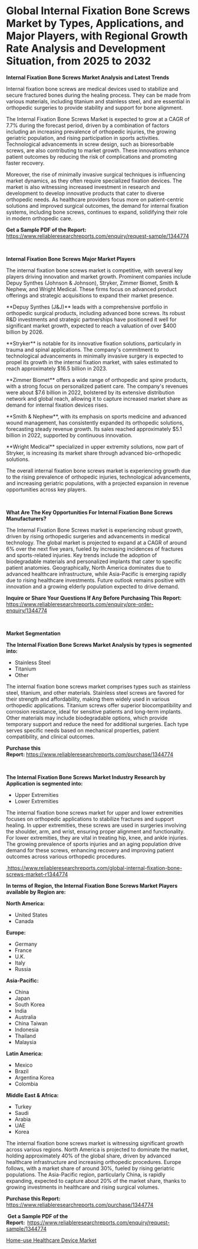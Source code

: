 <p><h1>Global Internal Fixation Bone Screws Market by Types, Applications, and Major Players, with Regional Growth Rate Analysis and Development Situation, from 2025 to 2032</h1></p><p><strong>Internal Fixation Bone Screws Market Analysis and Latest Trends</strong></p>
<p><p>Internal fixation bone screws are medical devices used to stabilize and secure fractured bones during the healing process. They can be made from various materials, including titanium and stainless steel, and are essential in orthopedic surgeries to provide stability and support for bone alignment.</p><p>The Internal Fixation Bone Screws Market is expected to grow at a CAGR of 7.7% during the forecast period, driven by a combination of factors including an increasing prevalence of orthopedic injuries, the growing geriatric population, and rising participation in sports activities. Technological advancements in screw design, such as bioresorbable screws, are also contributing to market growth. These innovations enhance patient outcomes by reducing the risk of complications and promoting faster recovery.</p><p>Moreover, the rise of minimally invasive surgical techniques is influencing market dynamics, as they often require specialized fixation devices. The market is also witnessing increased investment in research and development to develop innovative products that cater to diverse orthopedic needs. As healthcare providers focus more on patient-centric solutions and improved surgical outcomes, the demand for internal fixation systems, including bone screws, continues to expand, solidifying their role in modern orthopedic care.</p></p>
<p><strong>Get a Sample PDF of the Report:&nbsp;</strong> <a href="https://www.reliableresearchreports.com/enquiry/request-sample/1344774?utm_campaign=3013&utm_medium=2&utm_source=Github&utm_content=ia&utm_term=04032025&utm_id=internal-fixation-bone-screws">https://www.reliableresearchreports.com/enquiry/request-sample/1344774</a></p>
<p>&nbsp;</p>
<p><strong>Internal Fixation Bone Screws Major Market Players</strong></p>
<p><p>The internal fixation bone screws market is competitive, with several key players driving innovation and market growth. Prominent companies include Depuy Synthes (Johnson & Johnson), Stryker, Zimmer Biomet, Smith & Nephew, and Wright Medical. These firms focus on advanced product offerings and strategic acquisitions to expand their market presence.</p><p>**Depuy Synthes (J&J)** leads with a comprehensive portfolio in orthopedic surgical products, including advanced bone screws. Its robust R&D investments and strategic partnerships have positioned it well for significant market growth, expected to reach a valuation of over $400 billion by 2026.</p><p>**Stryker** is notable for its innovative fixation solutions, particularly in trauma and spinal applications. The company's commitment to technological advancements in minimally invasive surgery is expected to propel its growth in the internal fixation market, with sales estimated to reach approximately $16.5 billion in 2023.</p><p>**Zimmer Biomet** offers a wide range of orthopedic and spine products, with a strong focus on personalized patient care. The company's revenues were about $7.6 billion in 2022, bolstered by its extensive distribution network and global reach, allowing it to capture increased market share as demand for internal fixation devices rises.</p><p>**Smith & Nephew**, with its emphasis on sports medicine and advanced wound management, has consistently expanded its orthopedic solutions, forecasting steady revenue growth. Its sales reached approximately $5.1 billion in 2022, supported by continuous innovation.</p><p>**Wright Medical** specialized in upper extremity solutions, now part of Stryker, is increasing its market share through advanced bio-orthopedic solutions. </p><p>The overall internal fixation bone screws market is experiencing growth due to the rising prevalence of orthopedic injuries, technological advancements, and increasing geriatric populations, with a projected expansion in revenue opportunities across key players.</p></p>
<p>&nbsp;</p>
<p><strong>What Are The Key Opportunities For Internal Fixation Bone Screws Manufacturers?</strong></p>
<p><p>The Internal Fixation Bone Screws market is experiencing robust growth, driven by rising orthopedic surgeries and advancements in medical technology. The global market is projected to expand at a CAGR of around 6% over the next five years, fueled by increasing incidences of fractures and sports-related injuries. Key trends include the adoption of biodegradable materials and personalized implants that cater to specific patient anatomies. Geographically, North America dominates due to advanced healthcare infrastructure, while Asia-Pacific is emerging rapidly due to rising healthcare investments. Future outlook remains positive with innovation and a growing elderly population expected to drive demand.</p></p>
<p><strong>Inquire or Share Your Questions If Any Before Purchasing This Report:</strong> <a href="https://www.reliableresearchreports.com/enquiry/pre-order-enquiry/1344774?utm_campaign=3013&utm_medium=2&utm_source=Github&utm_content=ia&utm_term=04032025&utm_id=internal-fixation-bone-screws">https://www.reliableresearchreports.com/enquiry/pre-order-enquiry/1344774</a></p>
<p>&nbsp;</p>
<p><strong>Market Segmentation</strong></p>
<p><strong>The Internal Fixation Bone Screws Market Analysis by types is segmented into:</strong></p>
<p><ul><li>Stainless Steel</li><li>Titanium</li><li>Other</li></ul></p>
<p><p>The internal fixation bone screws market comprises types such as stainless steel, titanium, and other materials. Stainless steel screws are favored for their strength and affordability, making them widely used in various orthopedic applications. Titanium screws offer superior biocompatibility and corrosion resistance, ideal for sensitive patients and long-term implants. Other materials may include biodegradable options, which provide temporary support and reduce the need for additional surgeries. Each type serves specific needs based on mechanical properties, patient compatibility, and clinical outcomes.</p></p>
<p><strong>Purchase this Report:&nbsp;</strong><a href="https://www.reliableresearchreports.com/purchase/1344774?utm_campaign=3013&utm_medium=2&utm_source=Github&utm_content=ia&utm_term=04032025&utm_id=internal-fixation-bone-screws">https://www.reliableresearchreports.com/purchase/1344774</a></p>
<p>&nbsp;</p>
<p><strong>The Internal Fixation Bone Screws Market Industry Research by Application is segmented into:</strong></p>
<p><ul><li>Upper Extremities</li><li>Lower Extremities</li></ul></p>
<p><p>The internal fixation bone screws market for upper and lower extremities focuses on orthopedic applications to stabilize fractures and support healing. In upper extremities, these screws are used in surgeries involving the shoulder, arm, and wrist, ensuring proper alignment and functionality. For lower extremities, they are vital in treating hip, knee, and ankle injuries. The growing prevalence of sports injuries and an aging population drive demand for these screws, enhancing recovery and improving patient outcomes across various orthopedic procedures.</p></p>
<p><a href="https://www.reliableresearchreports.com/global-internal-fixation-bone-screws-market-r1344774?utm_campaign=3013&utm_medium=2&utm_source=Github&utm_content=ia&utm_term=04032025&utm_id=internal-fixation-bone-screws">&nbsp;https://www.reliableresearchreports.com/global-internal-fixation-bone-screws-market-r1344774</a></p>
<p><strong>In terms of Region, the Internal Fixation Bone Screws Market Players available by Region are:</strong></p>
<p>
    <p> <strong> North America: </strong>
        <ul>
            <li>United States</li>
            <li>Canada</li>
        </ul>
        </p> 
    <p> <strong> Europe: </strong>
        <ul>
            <li>Germany</li>
            <li>France</li>
            <li>U.K.</li>
            <li>Italy</li>
            <li>Russia</li>
        </ul>
        </p> 
    <p> <strong> Asia-Pacific: </strong>
        <ul>
            <li>China</li>
            <li>Japan</li>
            <li>South Korea</li>
            <li>India</li>
            <li>Australia</li>
            <li>China Taiwan</li>
            <li>Indonesia</li>
            <li>Thailand</li>
            <li>Malaysia</li>
        </ul>
        </p> 
    <p> <strong> Latin America: </strong>
        <ul>
            <li>Mexico</li>
            <li>Brazil</li>
            <li>Argentina Korea</li>
            <li>Colombia</li>
        </ul>
        </p> 
    <p> <strong> Middle East & Africa: </strong>
        <ul>
            <li>Turkey</li>
            <li>Saudi</li>
            <li>Arabia</li>
            <li>UAE</li>
            <li>Korea</li>
        </ul>
    </p>
    </p>
<p><p>The internal fixation bone screws market is witnessing significant growth across various regions. North America is projected to dominate the market, holding approximately 40% of the global share, driven by advanced healthcare infrastructure and increasing orthopedic procedures. Europe follows, with a market share of around 30%, fueled by rising geriatric populations. The Asia-Pacific region, particularly China, is rapidly expanding, expected to capture about 20% of the market share, thanks to growing investments in healthcare and rising surgical volumes.</p></p>
<p><strong>Purchase this Report: </strong><a href="https://www.reliableresearchreports.com/purchase/1344774?utm_campaign=3013&utm_medium=2&utm_source=Github&utm_content=ia&utm_term=04032025&utm_id=internal-fixation-bone-screws">https://www.reliableresearchreports.com/purchase/1344774</a></p>
<p>&nbsp;<strong>Get a Sample PDF of the Report:&nbsp;&nbsp;</strong><a href="https://www.reliableresearchreports.com/enquiry/request-sample/1344774?utm_campaign=3013&utm_medium=2&utm_source=Github&utm_content=ia&utm_term=04032025&utm_id=internal-fixation-bone-screws">https://www.reliableresearchreports.com/enquiry/request-sample/1344774</a></p>
<p><strong></strong></p>
<p><p><a href="https://github.com/shadnfamoza/Market-Research-Report-List-1/blob/main/home-use-healthcare-device-market.md?utm_campaign=3013&utm_medium=2&utm_source=Github&utm_content=ia&utm_term=04032025&utm_id=internal-fixation-bone-screws">Home-use Healthcare Device Market</a></p></p>